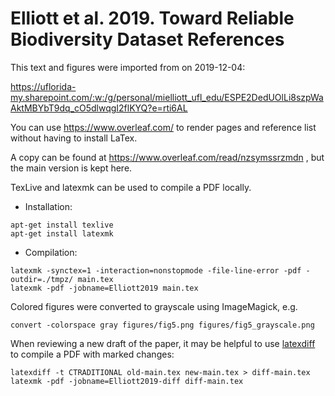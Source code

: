 # Elliott et al. 2019. Toward Reliable Biodiversity Dataset References 

This text and figures were imported from on 2019-12-04: 

https://uflorida-my.sharepoint.com/:w:/g/personal/mielliott_ufl_edu/ESPE2DedUOlLi8szpWaAktMBYbT9dq_cO5dlwqgI2flKYQ?e=rti6AL

You can use https://www.overleaf.com/ to render pages and reference list without having to install LaTex. 

A copy can be found at https://www.overleaf.com/read/nzsymssrzmdn , but the main version is kept here.

TexLive and latexmk can be used to compile a PDF locally.
- Installation:
```shell
apt-get install texlive
apt-get install latexmk
```
- Compilation:
```shell
latexmk -synctex=1 -interaction=nonstopmode -file-line-error -pdf -outdir=./tmpz/ main.tex
latexmk -pdf -jobname=Elliott2019 main.tex
```

Colored figures were converted to grayscale using ImageMagick, e.g.
```
convert -colorspace gray figures/fig5.png figures/fig5_grayscale.png
```

When reviewing a new draft of the paper, it may be helpful to use [latexdiff](https://ctan.org/pkg/latexdiff) to compile a PDF with marked changes:
```
latexdiff -t CTRADITIONAL old-main.tex new-main.tex > diff-main.tex
latexmk -pdf -jobname=Elliott2019-diff diff-main.tex
```
